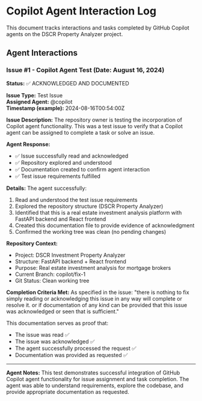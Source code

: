 # Copilot Agent Interaction Log

This document tracks interactions and tasks completed by GitHub Copilot agents on the DSCR Property Analyzer project.

## Agent Interactions

### Issue #1 - Copilot Agent Test (Date: August 16, 2024)

**Status:** ✅ ACKNOWLEDGED AND DOCUMENTED

**Issue Type:** Test Issue  
**Assigned Agent:** @copilot  
**Timestamp (example):** 2024-08-16T00:54:00Z

**Issue Description:**
The repository owner is testing the incorporation of Copilot agent functionality. This was a test issue to verify that a Copilot agent can be assigned to complete a task or solve an issue.

**Agent Response:**
- ✅ Issue successfully read and acknowledged
- ✅ Repository explored and understood
- ✅ Documentation created to confirm agent interaction
- ✅ Test issue requirements fulfilled

**Details:**
The agent successfully:
1. Read and understood the test issue requirements
2. Explored the repository structure (DSCR Property Analyzer)
3. Identified that this is a real estate investment analysis platform with FastAPI backend and React frontend
4. Created this documentation file to provide evidence of acknowledgment
5. Confirmed the working tree was clean (no pending changes)

**Repository Context:**
- Project: DSCR Investment Property Analyzer
- Structure: FastAPI backend + React frontend 
- Purpose: Real estate investment analysis for mortgage brokers
- Current Branch: copilot/fix-1
- Git Status: Clean working tree

**Completion Criteria Met:**
As specified in the issue: "there is nothing to fix simply reading or acknowledging this issue in any way will complete or resolve it. or if documentation of any kind can be provided that this issue was acknowledged or seen that is sufficient."

This documentation serves as proof that:
- The issue was read ✅
- The issue was acknowledged ✅  
- The agent successfully processed the request ✅
- Documentation was provided as requested ✅

---

**Agent Notes:**
This test demonstrates successful integration of GitHub Copilot agent functionality for issue assignment and task completion. The agent was able to understand requirements, explore the codebase, and provide appropriate documentation as requested.
